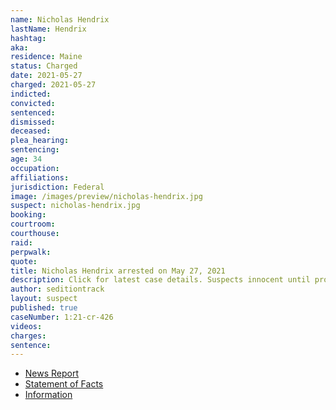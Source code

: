 ```yaml
---
name: Nicholas Hendrix
lastName: Hendrix
hashtag:
aka:
residence: Maine
status: Charged
date: 2021-05-27
charged: 2021-05-27
indicted:
convicted:
sentenced:
dismissed:
deceased:
plea_hearing:
sentencing:
age: 34
occupation:
affiliations:
jurisdiction: Federal
image: /images/preview/nicholas-hendrix.jpg
suspect: nicholas-hendrix.jpg
booking:
courtroom:
courthouse:
raid:
perpwalk:
quote:
title: Nicholas Hendrix arrested on May 27, 2021
description: Click for latest case details. Suspects innocent until proven guilty.
author: seditiontrack
layout: suspect
published: true
caseNumber: 1:21-cr-426
videos:
charges:
sentence:
---
```

- [News Report](https://www.wmtw.com/article/second-mainer-arrested-accused-of-taking-part-in-capitol-riot/36559629)
- [Statement of Facts](https://www.justice.gov/usao-dc/case-multi-defendant/file/1404506/download)
- [Information](https://extremism.gwu.edu/sites/g/files/zaxdzs2191/f/Nicholas%20Hendrix%20Information.pdf)
